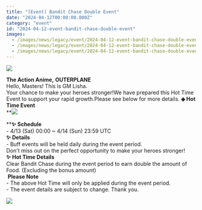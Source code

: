 ```yaml
---
title: "[Event] Bandit Chase Double Event"
date: "2024-04-12T00:00:00.000Z"
category: "event"
id: "2024-04-12-event-bandit-chase-double-event"
images:
  - /images/news/legacy/event/2024-04-12-event-bandit-chase-double-event/9c8fbf37df364573b6b01cc7c16bccdf.webp
  - /images/news/legacy/event/2024-04-12-event-bandit-chase-double-event/ead1e4208ca54ccea81ad7e6535b1b63_002.webp
  - /images/news/legacy/event/2024-04-12-event-bandit-chase-double-event/72710055d7874f868bba5bb1bf4af445.webp
---
```


![](/images/news/legacy/event/2024-04-12-event-bandit-chase-double-event/9c8fbf37df364573b6b01cc7c16bccdf.webp)  

**The Action Anime,** **OUTERPLANE**  
Hello, Masters! This is GM Lisha.  
Your chance to make your heroes stronger!We have prepared this Hot Time Event to support your rapid growth.Please see below for more details. **◈ Hot Time Event**  
**![](/images/news/legacy/event/2024-04-12-event-bandit-chase-double-event/ead1e4208ca54ccea81ad7e6535b1b63_002.webp)  
  
****✨** **Schedule**  
\- 4/13 (Sat) 00:00 ~ 4/14 (Sun) 23:59 UTC  
**✨** **Details**  
\- Buff events will be held daily during the event period.  
Don't miss out on the perfect opportunity to make your heroes stronger!**✨** **Hot Time Details**  
Clear Bandit Chase during the event period to earn double the amount of Food. (Excluding the bonus amount)  
 **Please Note**  
\- The above Hot Time will only be applied during the event period.  
\- The event details are subject to change. Thank you.

![](/images/news/legacy/event/2024-04-12-event-bandit-chase-double-event/72710055d7874f868bba5bb1bf4af445.webp)
